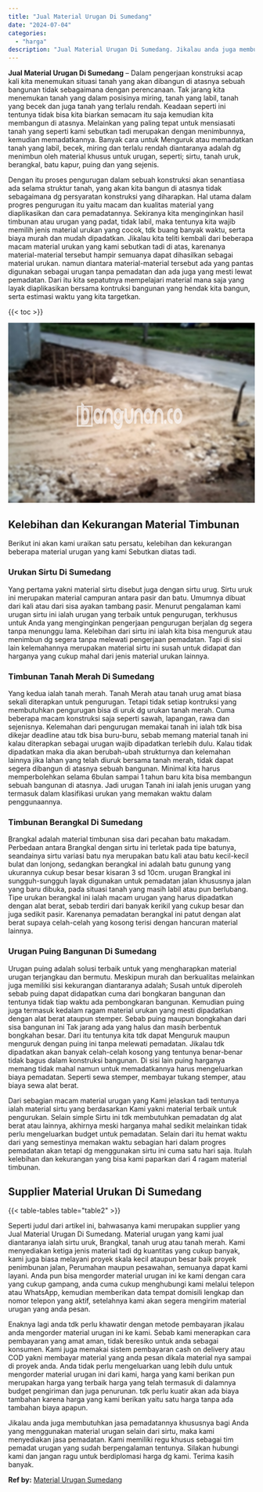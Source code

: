 ```yaml
---
title: "Jual Material Urugan Di Sumedang"
date: "2024-07-04"
categories: 
  - "harga"
description: "Jual Material Urugan Di Sumedang. Jikalau anda juga membutuhkan jasa pemadatannya khususnya bagi Anda yang menggunakan material urugan selain dari sirtu, mak..."
---
```


**Jual Material Urugan Di Sumedang** – Dalam pengerjaan konstruksi acap kali kita menemukan situasi tanah yang akan dibangun di atasnya sebuah bangunan tidak sebagaimana dengan perencanaan. Tak jarang kita menemukan tanah yang dalam posisinya miring, tanah yang labil, tanah yang becek dan juga tanah yang terlalu rendah. Keadaan seperti ini tentunya tidak bisa kita biarkan semacam itu saja kemudian kita membangun di atasnya. Melainkan yang paling tepat untuk mensiasati tanah yang seperti kami sebutkan tadi merupakan dengan menimbunnya, kemudian memadatkannya. Banyak cara untuk Menguruk atau memadatkan tanah yang labil, becek, miring dan terlalu rendah diantaranya adalah dg menimbun oleh material khusus untuk urugan, seperti; sirtu, tanah uruk, berangkal, batu kapur, puing dan yang sejenis.

Dengan itu proses pengurugan dalam sebuah konstruksi akan senantiasa ada selama struktur tanah, yang akan kita bangun di atasnya tidak sebagaimana dg persyaratan konstruksi yang diharapkan. Hal utama dalam progres pengurugan itu yaitu macam dan kualitas material yang diaplikasikan dan cara pemadatannya. Sekiranya kita menginginkan hasil timbunan atau urugan yang padat, tidak labil, maka tentunya kita wajib memilih jenis material urukan yang cocok, tdk buang banyak waktu, serta biaya murah dan mudah dipadatkan. Jikalau kita teliti kembali dari beberapa macam material urukan yang kami sebutkan tadi di atas, karenanya material-material tersebut hampir semuanya dapat dihasilkan sebagai material urukan. namun diantara material-material tersebut ada yang pantas digunakan sebagai urugan tanpa pemadatan dan ada juga yang mesti lewat pemadatan. Dari itu kita sepatutnya mempelajari material mana saja yang layak diaplikasikan bersama kontruksi bangunan yang hendak kita bangun, serta estimasi waktu yang kita targetkan.

{{< toc >}}

![Jual Material Urugan Di Sumedang](/images/jual-urugan-07.png)

## Kelebihan dan Kekurangan Material Timbunan

Berikut ini akan kami uraikan satu persatu, kelebihan dan kekurangan beberapa material urugan yang kami Sebutkan diatas tadi.

### Urukan Sirtu Di Sumedang

Yang pertama yakni material sirtu disebut juga dengan sirtu urug. Sirtu uruk ini merupakan material campuran antara pasir dan batu. Umumnya dibuat dari kali atau dari sisa ayakan tambang pasir. Menurut pengalaman kami urugan sirtu ini ialah urugan yang terbaik untuk pengurugan, terkhusus untuk Anda yang menginginkan pengerjaan pengurugan berjalan dg segera tanpa menunggu lama. Kelebihan dari sirtu ini ialah kita bisa menguruk atau menimbun dg segera tanpa melewati pengerjaan pemadatan. Tapi di sisi lain kelemahannya merupakan material sirtu ini susah untuk didapat dan harganya yang cukup mahal dari jenis material urukan lainnya.

### Timbunan Tanah Merah Di Sumedang

Yang kedua ialah tanah merah. Tanah Merah atau tanah urug amat biasa sekali diterapkan untuk pengurugan. Tetapi tidak setiap kontruksi yang membutuhkan pengurugan bisa di uruk dg urukan tanah merah. Cuma beberapa macam konstruksi saja seperti sawah, lapangan, rawa dan sejenisnya. Kelemahan dari pengurugan memakai tanah ini ialah tdk bisa dikejar deadline atau tdk bisa buru-buru, sebab memang material tanah ini kalau diterapkan sebagai urugan wajib dipadatkan terlebih dulu. Kalau tidak dipadatkan maka dia akan berubah-ubah strukturnya dan kelemahan lainnya jika lahan yang telah diuruk bersama tanah merah, tidak dapat segera dibangun di atasnya sebuah bangunan. Minimal kita harus memperbolehkan selama 6bulan sampai 1 tahun baru kita bisa membangun sebuah bangunan di atasnya. Jadi urugan Tanah ini ialah jenis urugan yang termasuk dalam klasifikasi urukan yang memakan waktu dalam penggunaannya.

### Timbunan Berangkal Di Sumedang

Brangkal adalah material timbunan sisa dari pecahan batu makadam. Perbedaan antara Brangkal dengan sirtu ini terletak pada tipe batunya, seandainya sirtu variasi batu nya merupakan batu kali atau batu kecil-kecil bulat dan lonjong, sedangkan berangkal ini adalah batu gunung yang ukurannya cukup besar besar kisaran 3 sd 10cm. urugan Brangkal ini sungguh-sungguh layak digunakan untuk pemadatan jalan khususnya jalan yang baru dibuka, pada situasi tanah yang masih labil atau pun berlubang. Tipe urukan berangkal ini ialah macam urugan yang harus dipadatkan dengan alat berat, sebab terdiri dari banyak kerikil yang cukup besar dan juga sedikit pasir. Karenanya pemadatan berangkal ini patut dengan alat berat supaya celah-celah yang kosong terisi dengan hancuran material lainnya.

### Urugan Puing Bangunan Di Sumedang

Urugan puing adalah solusi terbaik untuk yang mengharapkan material urugan terjangkau dan bermutu. Meskipun murah dan berkualitas melainkan juga memiliki sisi kekurangan diantaranya adalah; Susah untuk diperoleh sebab puing dapat didapatkan cuma dari bongkaran bangunan dan tentunya tidak tiap waktu ada pembongkaran bangunan. Kemudian puing juga termasuk kedalam ragam material urukan yang mesti dipadatkan dengan alat berat ataupun stemper. Sebab puing maupun bongkahan dari sisa bangunan ini Tak jarang ada yang halus dan masih berbentuk bongkahan besar. Dari itu tentunya kita tdk dapat Menguruk maupun menguruk dengan puing ini tanpa melewati pemadatan. Jikalau tdk dipadatkan akan banyak celah-celah kosong yang tentunya benar-benar tidak bagus dalam konstruksi bangunan. Di sisi lain puing harganya memang tidak mahal namun untuk memadatkannya harus mengeluarkan biaya pemadatan. Seperti sewa stemper, membayar tukang stemper, atau biaya sewa alat berat.

Dari sebagian macam material urugan yang Kami jelaskan tadi tentunya ialah material sirtu yang berdasarkan Kami yakni material terbaik untuk pengurukan. Selain simple Sirtu ini tdk membutuhkan pemadatan dg alat berat atau lainnya, akhirnya meski harganya mahal sedikit melainkan tidak perlu mengeluarkan budget untuk pemadatan. Selain dari itu hemat waktu dari yang semestinya memakan waktu sebagian hari dalam progres pemadatan akan tetapi dg menggunakan sirtu ini cuma satu hari saja. Itulah kelebihan dan kekurangan yang bisa kami paparkan dari 4 ragam material timbunan.

## Supplier Material Urukan Di Sumedang

{{< table-tables table="table2" >}}

Seperti judul dari artikel ini, bahwasanya kami merupakan supplier yang Jual Material Urugan Di Sumedang. Material urugan yang kami jual diantaranya ialah sirtu uruk, Brangkal, tanah urug atau tanah merah. Kami menyediakan ketiga jenis material tadi dg kuantitas yang cukup banyak, kami juga biasa melayani proyek skala kecil ataupun besar baik proyek penimbunan jalan, Perumahan maupun pesawahan, semuanya dapat kami layani. Anda pun bisa mengorder material urugan ini ke kami dengan cara yang cukup gampang, anda cuma cukup menghubungi kami melalui telepon atau WhatsApp, kemudian memberikan data tempat domisili lengkap dan nomor telepon yang aktif, setelahnya kami akan segera mengirim material urugan yang anda pesan.

Enaknya lagi anda tdk perlu khawatir dengan metode pembayaran jikalau anda mengorder material urugan ini ke kami. Sebab kami menerapkan cara pembayaran yang amat aman, tidak beresiko untuk anda sebagai konsumen. Kami juga memakai sistem pembayaran cash on delivery atau COD yakni membayar material yang anda pesan dikala material nya sampai di proyek anda. Anda tidak perlu mengeluarkan uang lebih dulu untuk mengorder material urugan ini dari kami, harga yang kami berikan pun merupakan harga yang terbaik harga yang telah termasuk di dalamnya budget pengiriman dan juga penurunan. tdk perlu kuatir akan ada biaya tambahan karena harga yang kami berikan yaitu satu harga tanpa ada tambahan biaya apapun.

Jikalau anda juga membutuhkan jasa pemadatannya khususnya bagi Anda yang menggunakan material urugan selain dari sirtu, maka kami menyediakan jasa pemadatan. Kami memiliki regu khusus sebagai tim pemadat urugan yang sudah berpengalaman tentunya. Silakan hubungi kami dan jangan ragu untuk berdiplomasi harga dg kami. Terima kasih banyak.

**Ref by:** [Material Urugan Sumedang](https://id.wikipedia.org/wiki/Material)
